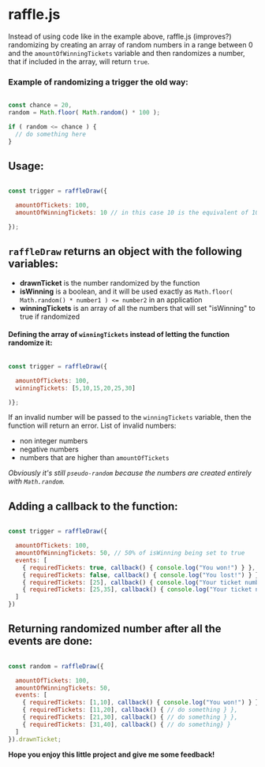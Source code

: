 # raffle.js

Instead of using code like in the example above, raffle.js (improves?) randomizing by creating an array of random numbers in a range between 0 and the `amountOfWinningTickets` variable and then randomizes a number, that if included in the array, will return `true`.

### Example of randomizing a trigger the old way:
```js

const chance = 20,
random = Math.floor( Math.random() * 100 );

if ( random <= chance ) {
  // do something here
}

```

## Usage:
```js

const trigger = raffleDraw({

  amountOfTickets: 100,
  amountOfWinningTickets: 10 // in this case 10 is the equivalent of 10%

});

```
## `raffleDraw` returns an object with the following variables:
* **drawnTicket** is the number randomized by the function
* **isWinning** is a boolean, and it will be used exactly as `Math.floor( Math.random() * number1 ) <= number2` in an application
* **winningTickets** is an array of all the numbers that will set "isWinning" to true if randomized

#### Defining the array of `winningTickets` instead of letting the function randomize it:
```js

const trigger = raffleDraw({

  amountOfTickets: 100,
  winningTickets: [5,10,15,20,25,30]

)};

```
If an invalid number will be passed to the `winningTickets` variable, then the function will return an error.
List of invalid numbers:
- non integer numbers
- negative numbers
- numbers that are higher than `amountOfTickets`

*Obviously it's still `pseudo-random` because the numbers are created entirely with `Math.random`.*

## Adding a callback to the function:
```js

const trigger = raffleDraw({

  amountOfTickets: 100,
  amountOfWinningTickets: 50, // 50% of isWinning being set to true
  events: [
    { requiredTickets: true, callback() { console.log("You won!") } }, // triggers if requiredTickets is equal to the isWinning variable
    { requiredTickets: false, callback() { console.log("You lost!") } },
    { requiredTickets: [25], callback() { console.log("Your ticket number is 25!") } }, // triggers exclusively if the drawnTicket variable is equal to the requiredTickets[0] variable
    { requiredTickets: [25,35], callback() { console.log("Your ticket number is between 25 and 35!") } } // the number range includes the two numbers used to define it
  ]
})

```
## Returning randomized number after all the events are done:
```js

const random = raffleDraw({

  amountOfTickets: 100,
  amountOfWinningTickets: 50,
  events: [
    { requiredTickets: [1,10], callback() { console.log("You won!") } }, // triggers if requiredTickets is equal to the isWinning variable
    { requiredTickets: [11,20], callback() { // do something } },
    { requiredTickets: [21,30], callback() { // do something } },
    { requiredTickets: [31,40], callback() { // do something} }
  ]
}).drawnTicket;

```
**Hope you enjoy this little project and give me some feedback!**

